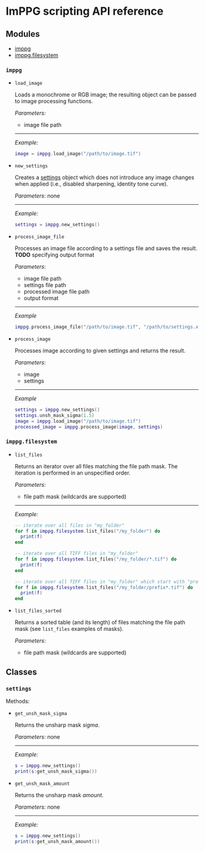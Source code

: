 # ImPPG scripting API reference

## Modules

- [imppg](#moduleimppg)
- [imppg.filesystem](#imppgfilesystem)

### `imppg`

- `load_image`

  Loads a monochrome or RGB image; the resulting object can be passed to image processing functions.

  *Parameters:*
  - image file path

  ----
  *Example:*
  ```Lua
  image = imppg.load_image("/path/to/image.tif")
  ```

- `new_settings`

  Creates a [settings](#settings) object which does not introduce any image changes when applied (i.e., disabled sharpening, identity tone curve).

  *Parameters*: none

  ----
  *Example:*
  ```Lua
  settings = imppg.new_settings()
  ```

- `process_image_file`

  Processes an image file according to a settings file and saves the result.
  **TODO** specifying output format

  *Parameters*:
  - image file path
  - settings file path
  - processed image file path
  - output format

  ----
  *Example*
  ```Lua
  imppg.process_image_file("/path/to/image.tif", "/path/to/settings.xml", "/path/to/output.tif", imppg.PNG_8)
  ```

- `process_image`

  Processes image according to given settings and returns the result.

  *Parameters*:
  - image
  - settings

  ----
  *Example*
  ```Lua
  settings = imppg.new_settings()
  settings.unsh_mask_sigma(1.5)
  image = imppg.load_image("/path/to/image.tif")
  processed_image = imppg.process_image(image, settings)
  ```

### `imppg.filesystem`

- `list_files`

  Returns an iterator over all files matching the file path mask. The iteration is performed in an unspecified order.

  *Parameters:*
  - file path mask (wildcards are supported)

  ----
  *Example:*
  ```Lua
  -- iterate over all files in "my_folder"
  for f in imppg.filesystem.list_files("/my_folder") do
    print(f)
  end
  ```
  ```Lua
  -- iterate over all TIFF files in "my_folder"
  for f in imppg.filesystem.list_files("/my_folder/*.tif") do
    print(f)
  end
  ```
  ```Lua
  -- iterate over all TIFF files in "my_folder" which start with "prefix"
  for f in imppg.filesystem.list_files("/my_folder/prefix*.tif") do
    print(f)
  end
  ```

- `list_files_sorted`

  Returns a sorted table (and its length) of files matching the file path mask (see `list_files` examples of masks).

  *Parameters:*
  - file path mask (wildcards are supported)



## Classes

### `settings`

Methods:

- `get_unsh_mask_sigma`

  Returns the unsharp mask *sigma*.

  *Parameters:* none

  ----
  *Example:*

  ```Lua
  s = imppg.new_settings()
  print(s:get_unsh_mask_sigma())
  ```

- `get_unsh_mask_amount`

  Returns the unsharp mask *amount*.

  *Parameters:* none

  ----
  *Example:*

  ```Lua
  s = imppg.new_settings()
  print(s:get_unsh_mask_amount())
  ```